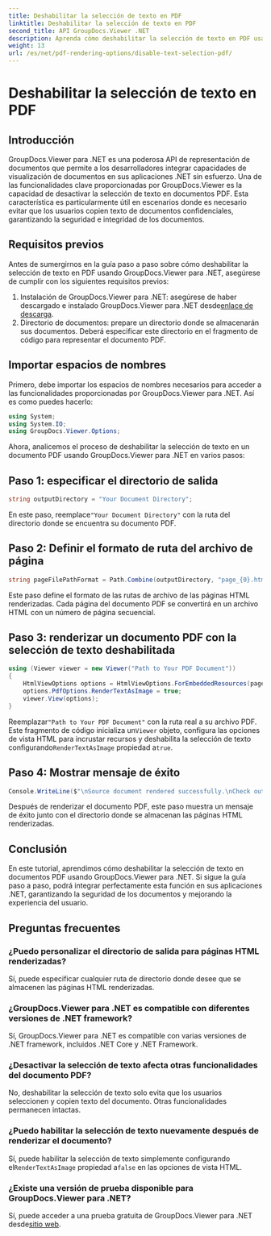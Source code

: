 ```yaml
---
title: Deshabilitar la selección de texto en PDF
linktitle: Deshabilitar la selección de texto en PDF
second_title: API GroupDocs.Viewer .NET
description: Aprenda cómo deshabilitar la selección de texto en PDF usando GroupDocs.Viewer para .NET. Siga nuestra guía paso a paso para una integración perfecta.
weight: 13
url: /es/net/pdf-rendering-options/disable-text-selection-pdf/
---
```


# Deshabilitar la selección de texto en PDF

## Introducción
GroupDocs.Viewer para .NET es una poderosa API de representación de documentos que permite a los desarrolladores integrar capacidades de visualización de documentos en sus aplicaciones .NET sin esfuerzo. Una de las funcionalidades clave proporcionadas por GroupDocs.Viewer es la capacidad de desactivar la selección de texto en documentos PDF. Esta característica es particularmente útil en escenarios donde es necesario evitar que los usuarios copien texto de documentos confidenciales, garantizando la seguridad e integridad de los documentos.
## Requisitos previos
Antes de sumergirnos en la guía paso a paso sobre cómo deshabilitar la selección de texto en PDF usando GroupDocs.Viewer para .NET, asegúrese de cumplir con los siguientes requisitos previos:
1.  Instalación de GroupDocs.Viewer para .NET: asegúrese de haber descargado e instalado GroupDocs.Viewer para .NET desde[enlace de descarga](https://releases.groupdocs.com/viewer/net/).
2. Directorio de documentos: prepare un directorio donde se almacenarán sus documentos. Deberá especificar este directorio en el fragmento de código para representar el documento PDF.

## Importar espacios de nombres
Primero, debe importar los espacios de nombres necesarios para acceder a las funcionalidades proporcionadas por GroupDocs.Viewer para .NET. Así es como puedes hacerlo:

```csharp
using System;
using System.IO;
using GroupDocs.Viewer.Options;
```

Ahora, analicemos el proceso de deshabilitar la selección de texto en un documento PDF usando GroupDocs.Viewer para .NET en varios pasos:
## Paso 1: especificar el directorio de salida
```csharp
string outputDirectory = "Your Document Directory";
```
 En este paso, reemplace`"Your Document Directory"` con la ruta del directorio donde se encuentra su documento PDF.
## Paso 2: Definir el formato de ruta del archivo de página
```csharp
string pageFilePathFormat = Path.Combine(outputDirectory, "page_{0}.html");
```
Este paso define el formato de las rutas de archivo de las páginas HTML renderizadas. Cada página del documento PDF se convertirá en un archivo HTML con un número de página secuencial.
## Paso 3: renderizar un documento PDF con la selección de texto deshabilitada
```csharp
using (Viewer viewer = new Viewer("Path to Your PDF Document"))
{
    HtmlViewOptions options = HtmlViewOptions.ForEmbeddedResources(pageFilePathFormat);
    options.PdfOptions.RenderTextAsImage = true;
    viewer.View(options);
}
```
 Reemplazar`"Path to Your PDF Document"` con la ruta real a su archivo PDF. Este fragmento de código inicializa un`Viewer` objeto, configura las opciones de vista HTML para incrustar recursos y deshabilita la selección de texto configurando`RenderTextAsImage` propiedad a`true`.
## Paso 4: Mostrar mensaje de éxito
```csharp
Console.WriteLine($"\nSource document rendered successfully.\nCheck output in {outputDirectory}.");
```
Después de renderizar el documento PDF, este paso muestra un mensaje de éxito junto con el directorio donde se almacenan las páginas HTML renderizadas.

## Conclusión
En este tutorial, aprendimos cómo deshabilitar la selección de texto en documentos PDF usando GroupDocs.Viewer para .NET. Si sigue la guía paso a paso, podrá integrar perfectamente esta función en sus aplicaciones .NET, garantizando la seguridad de los documentos y mejorando la experiencia del usuario.
## Preguntas frecuentes
### ¿Puedo personalizar el directorio de salida para páginas HTML renderizadas?
Sí, puede especificar cualquier ruta de directorio donde desee que se almacenen las páginas HTML renderizadas.
### ¿GroupDocs.Viewer para .NET es compatible con diferentes versiones de .NET framework?
Sí, GroupDocs.Viewer para .NET es compatible con varias versiones de .NET framework, incluidos .NET Core y .NET Framework.
### ¿Desactivar la selección de texto afecta otras funcionalidades del documento PDF?
No, deshabilitar la selección de texto solo evita que los usuarios seleccionen y copien texto del documento. Otras funcionalidades permanecen intactas.
### ¿Puedo habilitar la selección de texto nuevamente después de renderizar el documento?
 Sí, puede habilitar la selección de texto simplemente configurando el`RenderTextAsImage` propiedad a`false` en las opciones de vista HTML.
### ¿Existe una versión de prueba disponible para GroupDocs.Viewer para .NET?
 Sí, puede acceder a una prueba gratuita de GroupDocs.Viewer para .NET desde[sitio web](https://releases.groupdocs.com/).